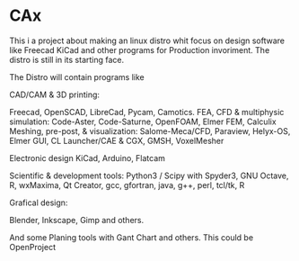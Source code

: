 # CAx
This i a project about making an linux distro whit focus on design software like Freecad KiCad and other programs for Production invoriment.
The distro is still in its starting face. 

The Distro will contain programs like 

CAD/CAM & 3D printing:
 
Freecad, OpenSCAD, LibreCad, Pycam, Camotics.
FEA, CFD & multiphysic simulation: Code-Aster, Code-Saturne, OpenFOAM, Elmer FEM, Calculix
Meshing, pre-post, & visualization: Salome-Meca/CFD, Paraview, Helyx-OS, Elmer GUI, CL Launcher/CAE & CGX, GMSH, VoxelMesher
 
Electronic design KiCad, Arduino, Flatcam
 
Scientific & development tools: Python3 / Scipy with Spyder3, GNU Octave, R, wxMaxima, Qt Creator, gcc, gfortran, java, g++, perl, tcl/tk, R
 
Grafical design:
 
Blender, Inkscape, Gimp and others.

And some Planing tools with Gant Chart and others. This could be OpenProject


